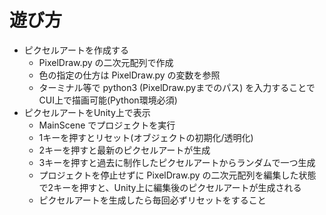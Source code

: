 # 遊び方
- ピクセルアートを作成する
  - PixelDraw.py の二次元配列で作成
  - 色の指定の仕方は PixelDraw.py の変数を参照
  - ターミナル等で python3 (PixelDraw.pyまでのパス) を入力することでCUI上で描画可能(Python環境必須)
- ピクセルアートをUnity上で表示
  - MainScene でプロジェクトを実行
  - 1キーを押すとリセット(オブジェクトの初期化/透明化)
  - 2キーを押すと最新のピクセルアートが生成
  - 3キーを押すと過去に制作したピクセルアートからランダムで一つ生成
  - プロジェクトを停止せずに PixelDraw.py の二次元配列を編集した状態で2キーを押すと、Unity上に編集後のピクセルアートが生成される
  - ピクセルアートを生成したら毎回必ずリセットをすること
   
